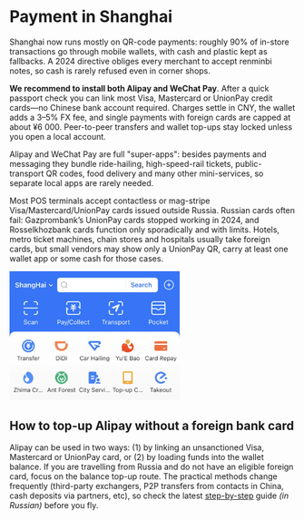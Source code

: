 # Payment in Shanghai

Shanghai now runs mostly on QR-code payments: roughly 90% of in-store transactions go through mobile wallets, with cash and plastic kept as fallbacks. A 2024 directive obliges every merchant to accept renminbi notes, so cash is rarely refused even in corner shops.

**We recommend to install both Alipay and WeChat Pay**. After a quick passport check you can link most Visa, Mastercard or UnionPay credit cards—no Chinese bank account required. Charges settle in CNY, the wallet adds a 3–5% FX fee, and single payments with foreign cards are capped at about ¥6 000. Peer-to-peer transfers and wallet top-ups stay locked unless you open a local account.

Alipay and WeChat Pay are full "super-apps": besides payments and messaging they bundle ride-hailing, high-speed-rail tickets, public-transport QR codes, food delivery and many other mini-services, so separate local apps are rarely needed.

Most POS terminals accept contactless or mag-stripe Visa/Mastercard/UnionPay cards issued outside Russia. Russian cards often fail: Gazprombank’s UnionPay cards stopped working in 2024, and Rosselkhozbank cards function only sporadically and with limits. Hotels, metro ticket machines, chain stores and hospitals usually take foreign cards, but small vendors may show only a UnionPay QR, carry at least one wallet app or some cash for those cases.

<img src="images/alipay.webp" alt="Screenshot from Alipay app" width="300">

## How to top-up Alipay without a foreign bank card

Alipay can be used in two ways: (1) by linking an unsanctioned Visa, Mastercard or UnionPay card, or (2) by loading funds into the wallet balance. If you are travelling from Russia and do not have an eligible foreign card, focus on the balance top-up route. The practical methods change frequently (third-party exchangers, P2P transfers from contacts in China, cash deposits via partners, etc), so check the latest [step-by-step](https://dtf.ru/howto/3446118-kak-popolnit-alipay-iz-rossii-v-2025-godu-nadezhnye-sposoby-i-detalnaya-instrukciya) guide *(in Russian)* before you fly. 

